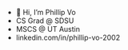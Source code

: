 - 👋 Hi, I’m Phillip Vo
- CS Grad @ SDSU
- MSCS @ UT Austin
- linkedin.com/in/phillip-vo-2002
<!---

philly24@github

